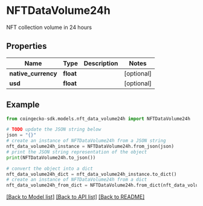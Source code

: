 # NFTDataVolume24h

NFT collection volume in 24 hours

## Properties

Name | Type | Description | Notes
------------ | ------------- | ------------- | -------------
**native_currency** | **float** |  | [optional] 
**usd** | **float** |  | [optional] 

## Example

```python
from coingecko-sdk.models.nft_data_volume24h import NFTDataVolume24h

# TODO update the JSON string below
json = "{}"
# create an instance of NFTDataVolume24h from a JSON string
nft_data_volume24h_instance = NFTDataVolume24h.from_json(json)
# print the JSON string representation of the object
print(NFTDataVolume24h.to_json())

# convert the object into a dict
nft_data_volume24h_dict = nft_data_volume24h_instance.to_dict()
# create an instance of NFTDataVolume24h from a dict
nft_data_volume24h_from_dict = NFTDataVolume24h.from_dict(nft_data_volume24h_dict)
```
[[Back to Model list]](../README.md#documentation-for-models) [[Back to API list]](../README.md#documentation-for-api-endpoints) [[Back to README]](../README.md)


